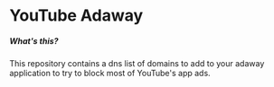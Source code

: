 # YouTube Adaway

##### What's this?
This repository contains a dns list of domains to add to your adaway application to try to block most of YouTube's app ads.
